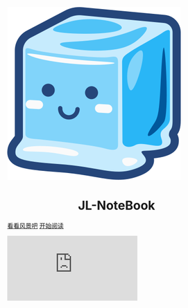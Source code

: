 ![logo](media/ico.svg)
<p align="center">
<!-- <img src="https://ss0.bdstatic.com/" width="200" height="200"/> -->
</p>
<h1 align="center">JL-NoteBook</h1>

[看看风景吧](https://api.dujin.org/bing/1920.php)
[开始阅读](/README.md)



<!-- 背景封面from bing -->
![](https://api.dujin.org/bing/1920.php)